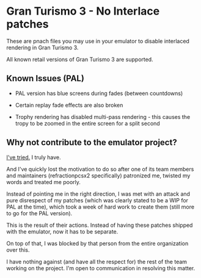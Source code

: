 # Gran Turismo 3 - No Interlace patches

These are pnach files you may use in your emulator to disable interlaced rendering in Gran Turismo 3.

All known retail versions of Gran Turismo 3 are supported.

## Known Issues (PAL)

- PAL version has blue screens during fades (between countdowns)

- Certain replay fade effects are also broken

- Trophy rendering has disabled multi-pass rendering - this causes the tropy to be zoomed in the entire screen for a split second

## Why not contribute to the emulator project?

[I've tried.](http://web.archive.org/web/20231012205722/https://github.com/PCSX2/pcsx2_patches/pull/212) I truly have.

And I've quickly lost the motivation to do so after one of its team members and maintainers (refractionpcsx2 specifically) patronized me, twisted my words and treated me poorly.

Instead of pointing me in the right direction, I was met with an attack and pure disrespect of my patches (which was clearly stated to be a WIP for PAL at the time), which took a week of hard work to create them (still more to go for the PAL version).

This is the result of their actions. Instead of having these patches shipped with the emulator, now it has to be separate.

On top of that, I was blocked by that person from the entire organization over this.

I have nothing against (and have all the respect for) the rest of the team working on the project. I'm open to communication in resolving this matter.
